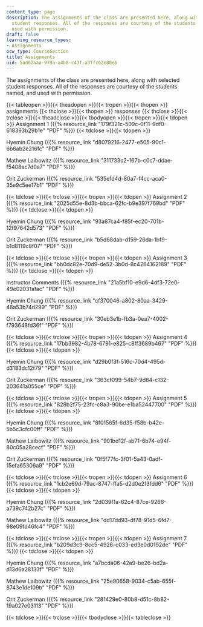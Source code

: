 ```yaml
---
content_type: page
description: The assignments of the class are presented here, along with selected
  student responses. All of the responses are courtesy of the students named, and
  used with permission.
draft: false
learning_resource_types:
- Assignments
ocw_type: CourseSection
title: Assignments
uid: 5ad62aaa-97da-a4b8-c43f-a3ffc62e80e6
---
```

The assignments of the class are presented here, along with selected student responses. All of the responses are courtesy of the students named, and used with permission.

{{< tableopen >}}{{< theadopen >}}{{< tropen >}}{{< thopen >}}
assignments
{{< thclose >}}{{< thopen >}}
responses
{{< thclose >}}{{< trclose >}}{{< theadclose >}}{{< tbodyopen >}}{{< tropen >}}{{< tdopen >}}
Assignment 1 ({{% resource_link "179f321c-509c-0f11-9df0-618393b29b1e" "PDF" %}})
{{< tdclose >}}{{< tdopen >}}

Hyemin Chung ({{% resource_link "d8079216-2477-e505-90c1-6b6ab2e216fc" "PDF" %}})

Mathew Laibowitz ({{% resource_link "311733c2-167b-c0c7-ddae-f5408ac7d0a7" "PDF" %}})

Orit Zuckerman ({{% resource_link "535efd4d-80a7-f4cc-aca0-35e9c5ee17b1" "PDF" %}})

{{< tdclose >}}{{< trclose >}}{{< tropen >}}{{< tdopen >}}
Assignment 2 ({{% resource_link "2025d55e-8d3b-bbca-62fc-b9e397f769bd" "PDF" %}})
{{< tdclose >}}{{< tdopen >}}

Hyemin Chung ({{% resource_link "93a87ca4-f85f-ec20-701b-12f97642d573" "PDF" %}})

Orit Zuckerman ({{% resource_link "b5d68dab-d159-26da-1bf9-b1d8119c8f07" "PDF" %}})

{{< tdclose >}}{{< trclose >}}{{< tropen >}}{{< tdopen >}}
Assignment 3 ({{% resource_link "bb0dc82e-70d9-de52-3b0d-8c4264162189" "PDF" %}})
{{< tdclose >}}{{< tdopen >}}

Instructor Comments ({{% resource_link "21a5bf10-e9d6-4df3-72e0-49e02031afac" "PDF" %}})

Hyemin Chung ({{% resource_link "cf370046-a802-80aa-3429-48a53b74d299" "PDF" %}})

Orit Zuckerman ({{% resource_link "30eb3e1b-fb3a-0ea7-4002-f793648fd36f" "PDF" %}})

{{< tdclose >}}{{< trclose >}}{{< tropen >}}{{< tdopen >}}
Assignment 4 ({{% resource_link "17bb3982-4b78-6791-e825-c8ff3689b467" "PDF" %}})
{{< tdclose >}}{{< tdopen >}}

Hyemin Chung ({{% resource_link "d29b0f3f-516c-70d4-495d-d3183dc12f79" "PDF" %}})

Orit Zuckerman ({{% resource_link "363cf099-54b7-9d84-c132-203641a055ce" "PDF" %}})

{{< tdclose >}}{{< trclose >}}{{< tropen >}}{{< tdopen >}}
Assignment 5 ({{% resource_link "828b2f75-23fc-c8a3-90be-e1ba52447700" "PDF" %}})
{{< tdclose >}}{{< tdopen >}}

Hyemin Chung ({{% resource_link "8f01565f-6d35-f58b-b42e-5b5c3cfc00ff" "PDF" %}})

Mathew Laibowitz ({{% resource_link "901bd12f-ab71-6b74-e94f-80c05a28cecf" "PDF" %}})

Orit Zuckerman ({{% resource_link "0f5f77fc-3f01-5a43-0adf-15efa65306a9" "PDF" %}})

{{< tdclose >}}{{< trclose >}}{{< tropen >}}{{< tdopen >}}
Assignment 6 ({{% resource_link "1cb2e69d-79ac-8747-ffa5-d2d0e2f3fdd6" "PDF" %}})
{{< tdclose >}}{{< tdopen >}}

Hyemin Chung ({{% resource_link "2d039f1a-62c4-87ce-9266-a739c742b27c" "PDF" %}})

Mathew Laibowitz ({{% resource_link "dd17dd93-df78-91d5-6fd7-98e09fd46fc4" "PDF" %}})

{{< tdclose >}}{{< trclose >}}{{< tropen >}}{{< tdopen >}}
Assignment 7 ({{% resource_link "b209d3c9-8cc5-4926-c033-ed3e0d0192de" "PDF" %}})
{{< tdclose >}}{{< tdopen >}}

Hyemin Chung ({{% resource_link "a7bcda06-42a9-be26-bd2a-d13d6a28133f" "PDF" %}})

Mathew Laibowitz ({{% resource_link "25e90658-9034-c5ab-655f-8743e1de109b" "PDF" %}})

Orit Zuckerman ({{% resource_link "281429e0-80b8-d51c-8b82-19a027e03113" "PDF" %}})

{{< tdclose >}}{{< trclose >}}{{< tbodyclose >}}{{< tableclose >}}